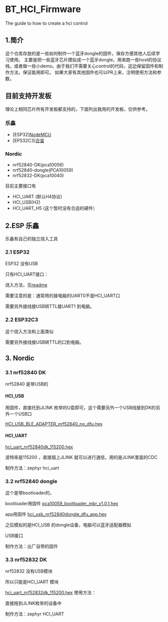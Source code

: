 # BT_HCI_Firmware
The guide to how to create a hci control 
## 1.简介

这个仓库存放的是一些如何制作一个蓝牙dongle的固件，保存方便其他人后续学习使用。
主要是把一些蓝牙芯片模拟成一个蓝牙dongle，用来跑一些host的协议栈，或者做一些小demo。由于我们不需要关心control的代码，这边保留固件和制作方法，保证能用即可。
如果大家有其他固件也可以PR上来，注明使用方法和参数。

## 目前支持开发板

理论上相同芯片所有开发板都支持的，下面列出我用的开发板，仅供参考。

### 乐鑫
- [ESP32][NodeMCU](https://docs.ai-thinker.com/esp32/boards/nodemcu_32s)
- [EPS32C3][合宙](http://luatos.com/t/esp32c3)

### Nordic
- nrf52840-DK(pca10056)
- nrf52840-dongle(PCA10059)
- nrf52832-DK(pca10040)

目前主要接口有

- HCI_UART (默认H4协议)
- HCI_USB(H2)
- HCI_UART_H5 (这个暂时没有合适的硬件）

## 2.ESP 乐鑫

乐鑫有自己的独立烧入工具

### 2.1 ESP32

ESP32 没有USB

只有HCI_UART接口：

烧入方法，见[readme](01_ESP/01_ESP32/readme.md)

需要注意的是：通常用的接电脑的UART0不是HCI_UART口

需要另外接线接USB转TTL接UART1 到电脑。

### 2.2 ESP32C3

这个烧入方法和上面类似

需要另外接线接USB转TTL的口到电脑。


## 3. Nordic

### 3.1 nrf52840 DK

nrf52840 是带USB的

#### HCI_USB

用固件，直接托到JLINK 枚举的U盘即可，这个需要另外一个USB线接到DK的另外一个USB口

 [HCI_USB_BLE_ADAPTER_nrf52840_no_dfu.hex](02_Nordic\HCI_USB\HCI_USB_BLE_ADAPTER_nrf52840_no_dfu.hex) 

#### HCI_UART

 [hci_uart_nrf52840dk_115200.hex](02_Nordic\HCI_UART\hci_uart_nrf52840dk_115200.hex) 

波特率是115200 ，直接插上JLINK 就可以进行通信，用的是JLINK里面的CDC

制作方法：zephyr hci_uart

### 3.2 nrf52840 dongle

这个是带bootloader的，

bootloader用固件 [pca10059_bootloader_mbr_v1.0.1.hex](02_Nordic\pca10059_bootloader_mbr_v1.0.1.hex) 

app用固件  [hci_usb_nrf52840dongle_dfu_app.hex](02_Nordic\HCI_USB\hci_usb_nrf52840dongle_dfu_app.hex) 

之后模拟的是HCI_USB 的dongle设备，电脑可以蓝牙适配器模拟

USB接口

制作方法：出厂自带的固件

### 3.3 nrf52832 DK

nrf52832 没有USB模块

所以只能是HCI_UART 模块

 [hci_uart_nrf52832dk_115200.hex](02_Nordic\HCI_UART\hci_uart_nrf52832dk_115200.hex) 
使用方法：

直接拖到JLINK枚举的设备中

制作方法：zephyr HCI_UART



